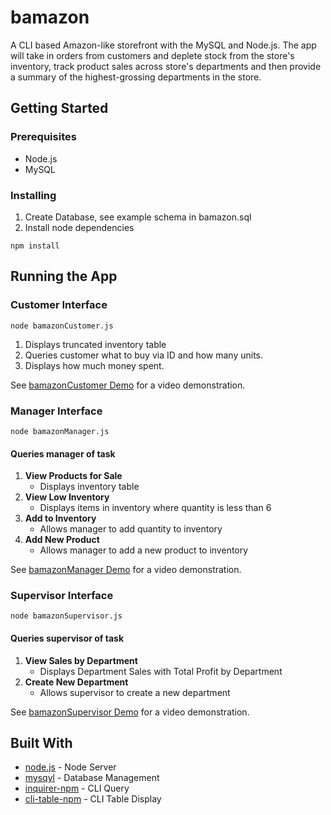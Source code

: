 # bamazon

A CLI based Amazon-like storefront with the MySQL and Node.js. The app will take in orders from customers and deplete stock from the store's inventory, track product sales across store's departments and then provide a summary of the highest-grossing departments in the store.

## Getting Started

### Prerequisites

* Node.js
* MySQL 

### Installing

1. Create Database, see example schema in bamazon.sql
2. Install node dependencies

```
npm install
```

## Running the App

### Customer Interface

```
node bamazonCustomer.js
```

1. Displays truncated inventory table
2. Queries customer what to buy via ID and how many units.
3. Displays how much money spent.

See [bamazonCustomer Demo](http://recordit.co/CK4pRysGB3) for a video demonstration. 

### Manager Interface

```
node bamazonManager.js
```

#### Queries manager of task

1. **View Products for Sale**
	* Displays inventory table
2. **View Low Inventory**
	* Displays items in inventory where quantity is less than 6
3. **Add to Inventory**
	* Allows manager to add quantity to inventory
4. **Add New Product**
	* Allows manager to add a new product to inventory

See [bamazonManager Demo](http://recordit.co/sr8AdODeqy) for a video demonstration. 

### Supervisor Interface

```
node bamazonSupervisor.js
```

#### Queries supervisor of task

1. **View Sales by Department**
	* Displays Department Sales with Total Profit by Department
2. **Create New Department**
	* Allows supervisor to create a new department

See [bamazonSupervisor Demo](http://recordit.co/6PmxLL0cCe) for a video demonstration. 

## Built With

* [node.js](https://nodejs.org/en/) - Node Server
* [mysqyl](https://www.mysql.com/) - Database Management
* [inquirer-npm](https://www.npmjs.com/package/inquirer) - CLI Query
* [cli-table-npm](https://www.npmjs.com/package/cli-table) - CLI Table Display



